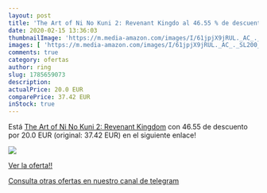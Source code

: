 ```yaml
---
layout: post
title: 'The Art of Ni No Kuni 2: Revenant Kingdo al 46.55 % de descuento'
date: 2020-02-15 13:36:03
thumbnailImage: 'https://m.media-amazon.com/images/I/61jpjX9jRUL._AC_._SL200_.jpg'
images: [ 'https://m.media-amazon.com/images/I/61jpjX9jRUL._AC_._SL200_.jpg' ]
comments: true
category: ofertas
author: ring
slug: 1785659073
description:
actualPrice: 20.0 EUR
comparePrice: 37.42 EUR
inStock: true
---
```


Está [The Art of Ni No Kuni 2: Revenant Kingdom](https://www.amazon.com/dp/1785659073/?tag=redken08-20) con 46.55 de descuento por 20.0 EUR (original: 37.42 EUR) en el siguiente enlace!

[![](https://m.media-amazon.com/images/I/61jpjX9jRUL._AC_._SL200_.jpg)](https://www.amazon.com/dp/1785659073/?tag=redken08-20)

[Ver la oferta!!](https://www.amazon.com/dp/1785659073/?tag=redken08-20)

[Consulta otras ofertas en nuestro canal de telegram](https://t.me/s/ofertas25)
